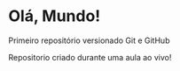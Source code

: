 # Olá, Mundo!
 Primeiro repositório versionado Git e GitHub

Repositorio criado durante uma aula ao vivo!